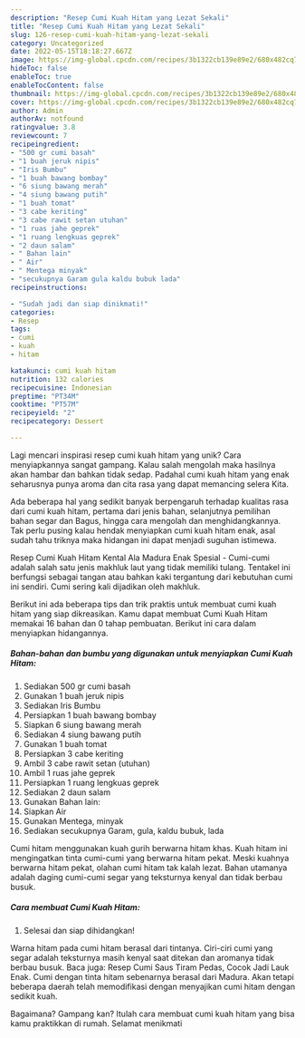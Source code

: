```yaml
---
description: "Resep Cumi Kuah Hitam yang Lezat Sekali"
title: "Resep Cumi Kuah Hitam yang Lezat Sekali"
slug: 126-resep-cumi-kuah-hitam-yang-lezat-sekali
category: Uncategorized
date: 2022-05-15T18:18:27.667Z
image: https://img-global.cpcdn.com/recipes/3b1322cb139e89e2/680x482cq70/cumi-kuah-hitam-foto-resep-utama.jpg
hideToc: false
enableToc: true
enableTocContent: false
thumbnail: https://img-global.cpcdn.com/recipes/3b1322cb139e89e2/680x482cq70/cumi-kuah-hitam-foto-resep-utama.jpg
cover: https://img-global.cpcdn.com/recipes/3b1322cb139e89e2/680x482cq70/cumi-kuah-hitam-foto-resep-utama.jpg
author: Admin
authorAv: notfound
ratingvalue: 3.8
reviewcount: 7
recipeingredient:
- "500 gr cumi basah"
- "1 buah jeruk nipis"
- "Iris Bumbu"
- "1 buah bawang bombay"
- "6 siung bawang merah"
- "4 siung bawang putih"
- "1 buah tomat"
- "3 cabe keriting"
- "3 cabe rawit setan utuhan"
- "1 ruas jahe geprek"
- "1 ruang lengkuas geprek"
- "2 daun salam"
- " Bahan lain"
- " Air"
- " Mentega minyak"
- "secukupnya Garam gula kaldu bubuk lada"
recipeinstructions:

- "Sudah jadi dan siap dinikmati!"
categories:
- Resep
tags:
- cumi
- kuah
- hitam

katakunci: cumi kuah hitam 
nutrition: 132 calories
recipecuisine: Indonesian
preptime: "PT34M"
cooktime: "PT57M"
recipeyield: "2"
recipecategory: Dessert

---
```





Lagi mencari inspirasi resep cumi kuah hitam yang unik? Cara menyiapkannya sangat gampang. Kalau salah mengolah maka hasilnya akan hambar dan bahkan tidak sedap. Padahal cumi kuah hitam yang enak seharusnya punya aroma dan cita rasa yang dapat memancing selera Kita.





Ada beberapa hal yang sedikit banyak berpengaruh terhadap kualitas rasa dari cumi kuah hitam, pertama dari jenis bahan, selanjutnya pemilihan bahan segar dan Bagus, hingga cara mengolah dan menghidangkannya. Tak perlu pusing kalau hendak menyiapkan cumi kuah hitam enak,      asal sudah tahu triknya maka hidangan ini dapat menjadi suguhan istimewa.














Resep Cumi Kuah Hitam Kental Ala Madura Enak Spesial - Cumi-cumi adalah salah satu jenis makhluk laut yang tidak memiliki tulang. Tentakel ini berfungsi sebagai tangan atau bahkan kaki tergantung dari kebutuhan cumi ini sendiri. Cumi sering kali dijadikan oleh makhluk.






Berikut ini ada beberapa tips dan trik praktis untuk membuat cumi kuah hitam yang siap dikreasikan. Kamu dapat membuat Cumi Kuah Hitam memakai 16 bahan dan 0 tahap pembuatan. Berikut ini cara dalam menyiapkan hidangannya.

<!--inarticleads1-->

##### Bahan-bahan dan bumbu yang digunakan untuk menyiapkan Cumi Kuah Hitam:

1. Sediakan 500 gr cumi basah
1. Gunakan 1 buah jeruk nipis
1. Sediakan Iris Bumbu
1. Persiapkan 1 buah bawang bombay
1. Siapkan 6 siung bawang merah
1. Sediakan 4 siung bawang putih
1. Gunakan 1 buah tomat
1. Persiapkan 3 cabe keriting
1. Ambil 3 cabe rawit setan (utuhan)
1. Ambil 1 ruas jahe geprek
1. Persiapkan 1 ruang lengkuas geprek
1. Sediakan 2 daun salam
1. Gunakan  Bahan lain:
1. Siapkan  Air
1. Gunakan  Mentega, minyak
1. Sediakan secukupnya Garam, gula, kaldu bubuk, lada


Cumi hitam menggunakan kuah gurih berwarna hitam khas. Kuah hitam ini mengingatkan tinta cumi-cumi yang berwarna hitam pekat. Meski kuahnya berwarna hitam pekat, olahan cumi hitam tak kalah lezat. Bahan utamanya adalah daging cumi-cumi segar yang teksturnya kenyal dan tidak berbau busuk. 

<!--inarticleads2-->

##### Cara membuat Cumi Kuah Hitam:


1. Selesai dan siap dihidangkan!

Warna hitam pada cumi hitam berasal dari tintanya. Ciri-ciri cumi yang segar adalah teksturnya masih kenyal saat ditekan dan aromanya tidak berbau busuk. Baca juga: Resep Cumi Saus Tiram Pedas, Cocok Jadi Lauk Enak. Cumi dengan tinta hitam sebenarnya berasal dari Madura. Akan tetapi beberapa daerah telah memodifikasi dengan menyajikan cumi hitam dengan sedikit kuah. 

Bagaimana? Gampang kan? Itulah cara membuat cumi kuah hitam yang bisa kamu praktikkan di rumah. Selamat menikmati
